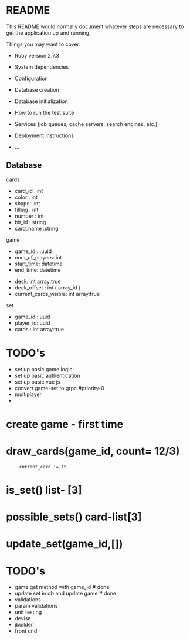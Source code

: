 # README

This README would normally document whatever steps are necessary to get the
application up and running.

Things you may want to cover:

* Ruby version
2.7.3

* System dependencies

* Configuration

* Database creation

* Database initialization

* How to run the test suite

* Services (job queues, cache servers, search engines, etc.)

* Deployment instructions

* ...


## Database 

 cards 
  - card_id : int  
  - color : int 
  - shape : int 
  - filling : int 
  - number : int 
  - bit_id : string
  - card_name :string

 game 
  - game_id : :uuid
  - num_of_players: int 
  - start_time: datetime 
  - end_time: datetime 
  <!-- - score :int 
  - hints : int  -->
  - deck: int array:true 
  - deck_offset : int  ( array_id )
  - current_cards_visible: int array:true

set 
  - game_id : uuid 
  - player_id: uuid 
  - cards : int array:true 



# TODO's 

  - set up basic game logic 
  - set up basic authentication 
  - set up basic vue js  
  - convert game-set to grpc #priority-0 
  - multiplayer 
  - 


  # create game - first time 
  # draw_cards(game_id, count= 12/3)
         current_card != 15 
  # is_set() list- [3] 
  # possible_sets() card-list[3]
  # update_set(game_id,[])
  # 


# TODO's 
  - game get method with game_id  # done 
  - update set in db and update game  # done 
  - validations
  - param validations 
  - unit testing 
  - devise 
  - jbuilder
  - front end 